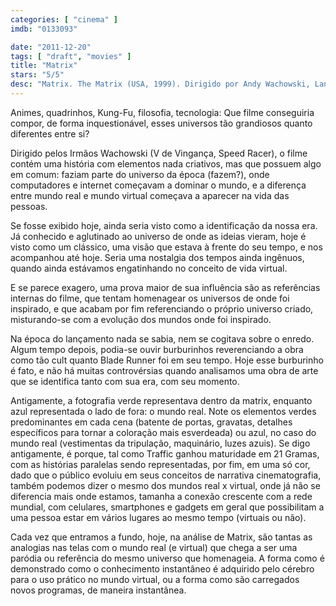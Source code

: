 ```yaml
---
categories: [ "cinema" ]
imdb: "0133093"

date: "2011-12-20"
tags: [ "draft", "movies" ]
title: "Matrix"
stars: "5/5"
desc: "Matrix. The Matrix (USA, 1999). Dirigido por Andy Wachowski, Lana Wachowski. Escrito por Andy Wachowski, Lana Wachowski. Com Keanu Reeves, Laurence Fishburne, Carrie-Anne Moss, Hugo Weaving, Gloria Foster, Joe Pantoliano, Marcus Chong, Julian Arahanga, Matt Doran."
---
```

Animes, quadrinhos, Kung-Fu, filosofia, tecnologia: Que filme conseguiria compor, de forma inquestionável, esses universos tão grandiosos quanto diferentes entre si?

Dirigido pelos Irmãos Wachowski (V de Vingança, Speed Racer), o filme contém uma história com elementos nada criativos, mas que possuem algo em comum: faziam parte do universo da época (fazem?), onde computadores e internet começavam a dominar o mundo, e a diferença entre mundo real e mundo virtual começava a aparecer na vida das pessoas.

Se fosse exibido hoje, ainda seria visto como a identificação da nossa era. Já conhecido e aglutinado ao universo de onde as ideias vieram, hoje é visto como um clássico, uma visão que estava à frente do seu tempo, e nos acompanhou até hoje. Seria uma nostalgia dos tempos ainda ingênuos, quando ainda estávamos engatinhando no conceito de vida virtual.

E se parece exagero, uma prova maior de sua influência são as referências internas do filme, que tentam homenagear os universos de onde foi inspirado, e que acabam por fim referenciando o próprio universo criado, misturando-se com a evolução dos mundos onde foi inspirado.

Na época do lançamento nada se sabia, nem se cogitava sobre o enredo. Algum tempo depois, podia-se ouvir burburinhos reverenciando a obra como tão cult quanto Blade Runner foi em seu tempo. Hoje esse burburinho é fato, e não há muitas controvérsias quando analisamos uma obra de arte que se identifica tanto com sua era, com seu momento.

Antigamente, a fotografia verde representava dentro da matrix, enquanto azul representada o lado de fora: o mundo real. Note os elementos verdes predominantes em cada cena (batente de portas, gravatas, detalhes específicos para tornar a coloração mais esverdeada) ou azul, no caso do mundo real (vestimentas da tripulação, maquinário, luzes azuis). Se digo antigamente, é porque, tal como Traffic ganhou maturidade em 21 Gramas, com as histórias paralelas sendo representadas, por fim, em uma só cor, dado que o público evoluiu em seus conceitos de narrativa cinematografia, também podemos dizer o mesmo dos mundos real x virtual, onde já não se diferencia mais onde estamos, tamanha a conexão crescente com a rede mundial, com celulares, smartphones e gadgets em geral que possibilitam a uma pessoa estar em vários lugares ao mesmo tempo (virtuais ou não).

Cada vez que entramos a fundo, hoje, na análise de Matrix, são tantas as analogias nas telas com o mundo real (e virtual) que chega a ser uma paródia ou referência do mesmo universo que homenageia. A forma como é demonstrado como o conhecimento instantâneo é adquirido pelo cérebro para o uso prático no mundo virtual, ou a forma como são carregados novos programas, de maneira instantânea.

